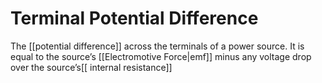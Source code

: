 # Terminal Potential Difference
The [[potential difference]] across the terminals of a power source. It is equal to the source’s [[Electromotive Force|emf]] minus any voltage drop over the source’s[[ internal resistance]]